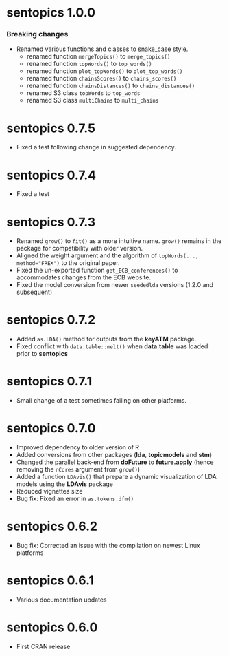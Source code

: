 # sentopics 1.0.0

### Breaking changes

* Renamed various functions and classes to snake_case style.
   - renamed function `mergeTopics()` to `merge_topics()`
   - renamed function `topWords()` to `top_words()`
   - renamed function `plot_topWords()` to `plot_top_words()`
   - renamed function `chainsScores()` to `chains_scores()`
   - renamed function `chainsDistances()` to `chains_distances()`
   - renamed S3 class `topWords` to `top_words`
   - renamed S3 class `multiChains` to `multi_chains`

# sentopics 0.7.5

* Fixed a test following change in suggested dependency.

# sentopics 0.7.4

* Fixed a test

# sentopics 0.7.3

* Renamed `grow()` to `fit()` as a more intuitive name. `grow()` remains in the package for compatibility with older version.
* Aligned the weight argument and the algorithm of `topWords(..., method="FREX")` to the original paper.
* Fixed the un-exported function `get_ECB_conferences()` to accommodates changes from the ECB website.
* Fixed the model conversion from newer `seededlda` versions (1.2.0 and subsequent)

# sentopics 0.7.2

* Added `as.LDA()` method for outputs from the **keyATM** package.
* Fixed conflict with `data.table::melt()` when **data.table** was loaded prior to **sentopics**

# sentopics 0.7.1

* Small change of a test sometimes failing on other platforms.

# sentopics 0.7.0

* Improved dependency to older version of R
* Added conversions from other packages (**lda**, **topicmodels** and **stm**)
* Changed the parallel back-end from **doFuture** to **future.apply** (hence removing the `nCores` argument from `grow()`)
* Added a function `LDAvis()` that prepare a dynamic visualization of LDA models using the **LDAvis** package
* Reduced vignettes size
* Bug fix: Fixed an error in `as.tokens.dfm()`

# sentopics 0.6.2

* Bug fix: Corrected an issue with the compilation on newest Linux platforms

# sentopics 0.6.1

* Various documentation updates

# sentopics 0.6.0

* First CRAN release
